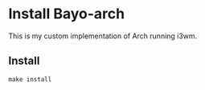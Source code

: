# Install Bayo-arch

This is my custom implementation of Arch running i3wm.

## Install

```console
make install
```

